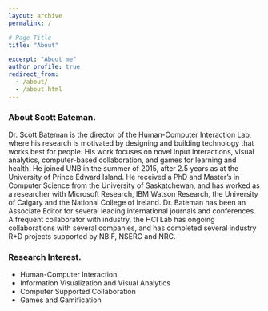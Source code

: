 ```yaml
---
layout: archive
permalink: /

# Page Title
title: "About"

excerpt: "About me"
author_profile: true
redirect_from: 
  - /about/
  - /about.html
---
```


### About Scott Bateman.

Dr. Scott Bateman is the director of the Human-Computer Interaction Lab, where his research is motivated by designing and building technology that works best for people. His work focuses on novel input interactions, visual analytics, computer-based collaboration, and games for learning and health. He joined UNB in the summer of 2015, after 2.5 years as at the University of Prince Edward Island. He received a PhD and Master’s in Computer Science from the University of Saskatchewan, and has worked as a researcher with Microsoft Research, IBM Watson Research, the University of Calgary and the National College of Ireland. Dr. Bateman has been an Associate Editor for several leading international journals and conferences. A frequent collaborator with industry, the HCI Lab has ongoing collaborations with several companies, and has completed several industry R+D projects supported by NBIF, NSERC and NRC.

### Research Interest.

- Human-Computer Interaction
- Information Visualization and Visual Analytics
- Computer Supported Collaboration
- Games and Gamification
